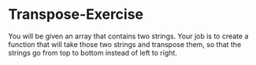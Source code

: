 # Transpose-Exercise
You will be given an array that contains two strings. Your job is to create a function that will take those two strings and transpose them, so that the strings go from top to bottom instead of left to right.
